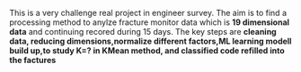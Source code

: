 This is a very challenge real project in engineer survey. The aim is to find a processing method to anylze fracture monitor data which is **19 dimensional data** and continuing recored during 15 days.
The key steps are **cleaning data, reducing dimensions,normalize different factors,ML learning modell build up,to study K=? in KMean method, and classified code refilled into the factures** 
